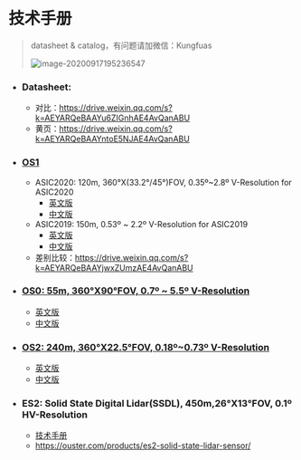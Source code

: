 # 技术手册

> datasheet & catalog，有问题请加微信：Kungfuas
>
> ![image-20200917195236547](catalog.assets/image-20200917195236547.png)

- ### Datasheet:

  - 对比：https://drive.weixin.qq.com/s?k=AEYARQeBAAYu6ZIGnhAE4AvQanABU
  - 黄页：https://drive.weixin.qq.com/s?k=AEYARQeBAAYntoE5NJAE4AvQanABU

- ### [OS1](https://ouster.com/products/os1-lidar-sensor/)

  - ASIC2020:   120m, 360°X(33.2°/45°)FOV, 0.35º~2.8º V-Resolution for ASIC2020
    - [英文版](https://data.ouster.io/downloads/datasheets/datasheet-revc-v2p0-os1.pdf?__hstc=34987006.3b498ee11237b4e28da832cc795fa6b7.1603177544769.1606967208102.1607045278647.6&__hssc=34987006.1.1607045278647&__hsfp=3202914155)
    - [中文版](https://ouster.oss-cn-shanghai.aliyuncs.com/firmware%20v2.0/CN-Datasheet-revc-v2p0-os1.pdf)
  - ASIC2019:   150m, 0.53º ~ 2.2º V-Resolution for ASIC2019
    - [英文版](https://data.ouster.io/downloads/datasheets/datasheet-gen1-v2p0-os1.pdf)
    - [中文版](https://ouster.oss-cn-shanghai.aliyuncs.com/firmware%20v2.0/CN-Datasheet-gen1-v2p0-os1.pdf)
  - 差别比较：https://drive.weixin.qq.com/s?k=AEYARQeBAAYjwxZUmzAE4AvQanABU
  
- ### [OS0: 55m, 360°X90°FOV, 0.7º ~ 5.5º V-Resolution](https://ouster.com/products/os0-lidar-sensor/)

  - [英文版](https://data.ouster.io/downloads/datasheets/datasheet-revc-v2p0-os0.pdf?__hstc=34987006.3b498ee11237b4e28da832cc795fa6b7.1603177544769.1606967208102.1607045278647.6&__hssc=34987006.1.1607045278647&__hsfp=3202914155)
  - [中文版](https://ouster.oss-cn-shanghai.aliyuncs.com/firmware%20v2.0/CN-Datasheet-revc-v2p0-os0.pdf)
  
- ### [OS2: 240m, 360°X22.5°FOV, 0.18º~0.73º V-Resolution](https://ouster.com/products/os2-lidar-sensor/)

  - [英文版](https://data.ouster.io/downloads/datasheets/datasheet-revc-v2p0-os2.pdf?__hstc=34987006.3b498ee11237b4e28da832cc795fa6b7.1603177544769.1606967208102.1607045278647.6&__hssc=34987006.1.1607045278647&__hsfp=3202914155)
  - [中文版](https://ouster.oss-cn-shanghai.aliyuncs.com/firmware%20v2.0/CN-Datasheet-revc-v2p0-os2.pdf)
  
- ### ES2: Solid State Digital Lidar(SSDL), 450m,26°X13°FOV, 0.1º HV-Resolution

  - [技术手册](https://go.ouster.io/cs/c/?cta_guid=e97dc3d3-4b63-4f4a-bcf7-0d4593d2d27f&signature=AAH58kFdQHP28v9gs9upfw3I8qfELNs4aw&pageId=35504500461&placement_guid=6c0461fe-110f-4874-8325-926f80bd4cf8&click=d946c1aa-1ba1-4e02-9e10-38878e9a17fc&hsutk=c87875bc03856f8118673497d6f8d277&canon=https%3A%2F%2Fgo.ouster.io%2Fdownload%2Fdatasheet%2Fes2%2F&utm_referrer=https%3A%2F%2Fgo.ouster.io%2Fdownload%2Fdatasheet%2Fes2%2F%3F__hstc%3D34987006.3b498ee11237b4e28da832cc795fa6b7.1603177544769.1603177544769.1604239898129.2%26__hssc%3D34987006.1.1604239898129%26__hsfp%3D3765621988&portal_id=5054152&redirect_url=APefjpHtiuBEyPizW5X6_BQVVNf54NVK6r08dzAD7sebSqzRr4wCq3CSm9T4ST60iDdCRRvVTHhAfKbXkZ3yBX2fT2oXJNi0YWcdN1y81E07vlZNIO7FVUfYEcdzWPDu-Jp4XpN_scmIU_mmpLAkBJsgx4oZiwsIGlaHs-aV50GCsyWod32d71jnGtnXzN9xwsByNlnyXCnRaebkYOqUEuyXxKBkLq3f18QccUavg0rhgqReovlZ7EsCNLJx4UVY2Fg13gSpmamRTdzvrqJG8w5IvEQSohCQbWtn8tVmiB3p-Jo03_q7ag-DcDT32c4ZbXflbSxv1SnG&__hstc=82216777.c87875bc03856f8118673497d6f8d277.1603370521882.1603447050322.1604239967754.4&__hssc=82216777.2.1604239967754&__hsfp=3765621988&contentType=landing-page)
  - https://ouster.com/products/es2-solid-state-lidar-sensor/


